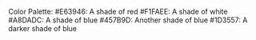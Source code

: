 
Color Palette:
#E63946: A shade of red
#F1FAEE: A shade of white
#A8DADC: A shade of blue
#457B9D: Another shade of blue
#1D3557: A darker shade of blue

